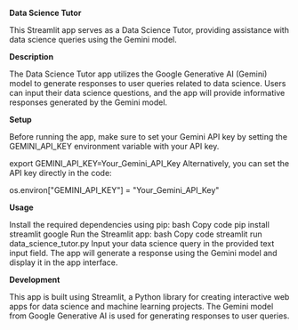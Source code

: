 **Data Science Tutor**

This Streamlit app serves as a Data Science Tutor, providing assistance with data science queries using the Gemini model.

**Description**

The Data Science Tutor app utilizes the Google Generative AI (Gemini) model to generate responses to user queries related to data science. Users can input their data science questions, and the app will provide informative responses generated by the Gemini model.

**Setup**

Before running the app, make sure to set your Gemini API key by setting the GEMINI_API_KEY environment variable with your API key.

export GEMINI_API_KEY=Your_Gemini_API_Key
Alternatively, you can set the API key directly in the code:

os.environ["GEMINI_API_KEY"] = "Your_Gemini_API_Key"

**Usage**

Install the required dependencies using pip:
bash
Copy code
pip install streamlit google
Run the Streamlit app:
bash
Copy code
streamlit run data_science_tutor.py
Input your data science query in the provided text input field.
The app will generate a response using the Gemini model and display it in the app interface.

**Development**

This app is built using Streamlit, a Python library for creating interactive web apps for data science and machine learning projects. The Gemini model from Google Generative AI is used for generating responses to user queries.



